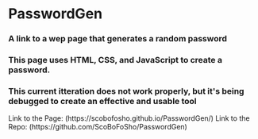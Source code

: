 # PasswordGen
### A link to a wep page that generates a random password
### This page uses HTML, CSS, and JavaScript to create a password.
### This current itteration does not work properly, but it's being debugged to create an effective and usable tool
<break>
<break>
Link to the Page: (https://scobofosho.github.io/PasswordGen/)
Link to the Repo: (https://github.com/ScoBoFoSho/PasswordGen)

